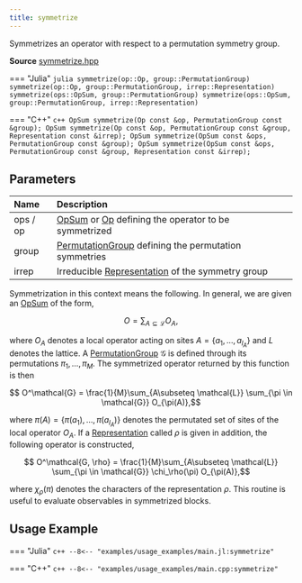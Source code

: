 ```yaml
---
title: symmetrize
---
```

Symmetrizes an operator with respect to a permutation symmetry group.

**Source** [symmetrize.hpp](https://github.com/awietek/xdiag/blob/main/xdiag/operators/symmetrize.hpp)

=== "Julia"
	```julia
	symmetrize(op::Op, group::PermutationGroup)
	symmetrize(op::Op, group::PermutationGroup, irrep::Representation)
	symmetrize(ops::OpSum, group::PermutationGroup)
	symmetrize(ops::OpSum, group::PermutationGroup, irrep::Representation)
	```

=== "C++"
	```c++
    OpSum symmetrize(Op const &op, PermutationGroup const &group);
	OpSum symmetrize(Op const &op, PermutationGroup const &group, Representation const &irrep);
	OpSum symmetrize(OpSum const &ops, PermutationGroup const &group);
	OpSum symmetrize(OpSum const &ops, PermutationGroup const &group, Representation const &irrep);
	```
	
## Parameters

| Name     | Description                                                                                        |   |
|:---------|:---------------------------------------------------------------------------------------------------|---|
| ops / op | [OpSum](../operators/opsum.md) or [Op](../operators/op.md) defining the operator to be symmetrized |   |
| group    | [PermutationGroup](../symmetries/permutation_group.md) defining the permutation symmetries         |   |
| irrep    | Irreducible [Representation](../symmetries/representation.md)  of the symmetry group               |   |

Symmetrization in this context means the following. In general, we are given an [OpSum](../operators/opsum.md) of the form,

$$ O = \sum_{A\subseteq \mathcal{L}} O_A,$$

where $O_A$ denotes a local operator acting on sites $A=\{a_1, \ldots, a_{l_A}\}$ and $L$ denotes the lattice.
A [PermutationGroup](../symmetries/permutation_group.md) $\mathcal{G}$ is defined through its
permutations $\pi_1, \ldots, \pi_M$. The symmetrized operator returned by this function is then 

$$ O^\mathcal{G} = \frac{1}{M}\sum_{A\subseteq \mathcal{L}} \sum_{\pi \in \mathcal{G}}  O_{\pi(A)},$$

where $\pi(A) = \{\pi(a_1), \ldots,\pi(a_{l_A})\}$ denotes the permutated set of sites of the local operator $O_A$. If a [Representation](../symmetries/representation.md) called $\rho$ is given in addition, the following operator is constructed,

$$ O^\mathcal{G, \rho} = \frac{1}{M}\sum_{A\subseteq \mathcal{L}} \sum_{\pi \in \mathcal{G}} \chi_\rho(\pi) O_{\pi(A)},$$

where $\chi_\rho(\pi)$ denotes the characters of the representation $\rho$. This routine is useful to evaluate observables in symmetrized blocks.

## Usage Example


=== "Julia"
	```c++
	--8<-- "examples/usage_examples/main.jl:symmetrize"
	```

=== "C++"
	```c++
	--8<-- "examples/usage_examples/main.cpp:symmetrize"
	```
	
